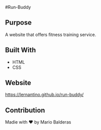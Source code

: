 #Run-Buddy

## Purpose
A website that offers fitness training service.

## Built With
* HTML
* CSS

## Website
https://lernantino.github.io/run-buddy/

## Contribution
Madie with ❤️ by Mario Balderas
